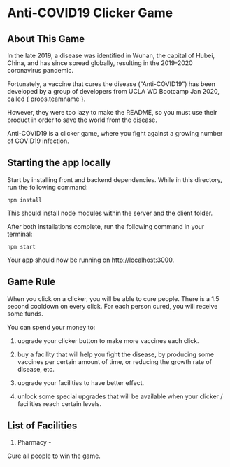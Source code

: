 # Anti-COVID19 Clicker Game

## About This Game

In the late 2019, a disease was identified in Wuhan, the capital of Hubei, China, and has since spread globally, resulting in the 2019-2020 coronavirus pandemic.

Fortunately, a vaccine that cures the disease (“Anti-COVID19”) has been developed by a group of developers from UCLA WD Bootcamp Jan 2020, called { props.teamname }.

However, they were too lazy to make the README, so you must use their product in order to save the world from the disease.

Anti-COVID19 is a clicker game, where you fight against a growing number of COVID19 infection.


## Starting the app locally

Start by installing front and backend dependencies. While in this directory, run the following command:

```
npm install
```

This should install node modules within the server and the client folder.

After both installations complete, run the following command in your terminal:

```
npm start
```

Your app should now be running on <http://localhost:3000>.

## Game Rule

When you click on a clicker, you will be able to cure people. There is a 1.5 second cooldown on every click. For each person cured, you will receive some funds.

You can spend your money to:
  1. upgrade your clicker button to make more vaccines each click.

  2. buy a facility that will help you fight the disease, by producing some
      vaccines per certain amount of time, or reducing the growth rate of disease, etc.

  3. upgrade your facilities to have better effect.

  4. unlock some special upgrades that will be available when your clicker / facilities reach certain levels.

## List of Facilities

1. Pharmacy - 

Cure all people to win the game.
